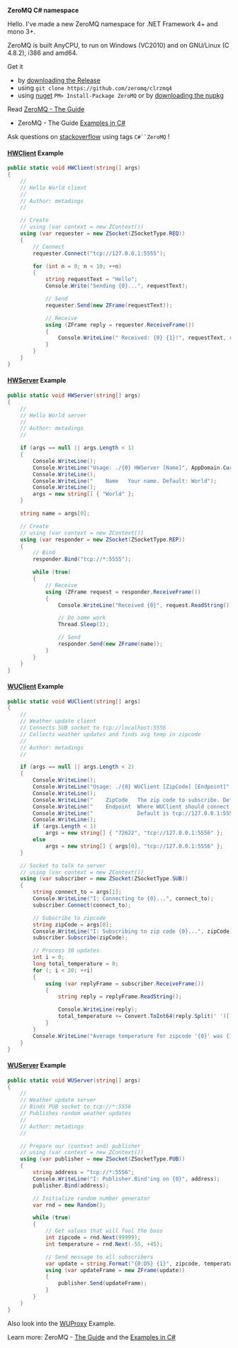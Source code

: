 ﻿
**ZeroMQ C# namespace**

Hello. I've made a new ZeroMQ namespace for .NET Framework 4+ and mono 3+.

ZeroMQ is built AnyCPU, to run on Windows (VC2010) and on GNU/Linux (C 4.8.2), i386 and amd64.

Get it
- by [downloading the Release](https://github.com/zeromq/clrzmq4/releases)
- using `git clone https://github.com/zeromq/clrzmq4`
- using [nuget](https://www.nuget.org/packages/ZeroMQ/) `PM> Install-Package ZeroMQ` or by [downloading the nupkg](https://packages.nuget.org/api/v1/package/ZeroMQ/)

Read [ZeroMQ - The Guide](http://zguide.zeromq.org/cs:all)
- ZeroMQ - The Guide [Examples in C#](http://github.com/metadings/zguide/tree/master/examples/C%23)

Ask questions on [stackoverflow](http://stackoverflow.com/questions/tagged/c%23+zeromq) using tags `C#``ZeroMQ` !

#### **[HWClient](https://github.com/metadings/zguide/blob/master/examples/C%23/hwclient.cs) Example**
```csharp
public static void HWClient(string[] args)
{
	//
	// Hello World client
	//
	// Author: metadings
	//

	// Create
	// using (var context = new ZContext())
	using (var requester = new ZSocket(ZSocketType.REQ))
	{
		// Connect
		requester.Connect("tcp://127.0.0.1:5555");

		for (int n = 0; n < 10; ++n)
		{
			string requestText = "Hello";
			Console.Write("Sending {0}...", requestText);

			// Send
			requester.Send(new ZFrame(requestText));

			// Receive
			using (ZFrame reply = requester.ReceiveFrame()) 
			{
				Console.WriteLine(" Received: {0} {1}!", requestText, reply.ReadString());
			}
		}
	}
}
```

#### **[HWServer](https://github.com/metadings/zguide/blob/master/examples/C%23/hwserver.cs)** Example
```csharp
public static void HWServer(string[] args)
{
	//
	// Hello World server
	//
	// Author: metadings
	//

	if (args == null || args.Length < 1)
	{
		Console.WriteLine();
		Console.WriteLine("Usage: ./{0} HWServer [Name]", AppDomain.CurrentDomain.FriendlyName);
		Console.WriteLine();
		Console.WriteLine("    Name   Your name. Default: World");
		Console.WriteLine();
		args = new string[] { "World" };
	}

	string name = args[0];

	// Create
	// using (var context = new ZContext())
	using (var responder = new ZSocket(ZSocketType.REP))
	{
		// Bind
		responder.Bind("tcp://*:5555");

		while (true)
		{
			// Receive
			using (ZFrame request = responder.ReceiveFrame())
			{
				Console.WriteLine("Received {0}", request.ReadString());

				// Do some work
				Thread.Sleep(1);

				// Send
				responder.Send(new ZFrame(name));
			}
		}
	}
}
```

#### **[WUClient](https://github.com/metadings/zguide/blob/master/examples/C%23/wuclient.cs)** Example
```csharp
public static void WUClient(string[] args)
{
	//
	// Weather update client
	// Connects SUB socket to tcp://localhost:5556
	// Collects weather updates and finds avg temp in zipcode
	//
	// Author: metadings
	//

	if (args == null || args.Length < 2)
	{
		Console.WriteLine();
		Console.WriteLine("Usage: ./{0} WUClient [ZipCode] [Endpoint]", AppDomain.CurrentDomain.FriendlyName);
		Console.WriteLine();
		Console.WriteLine("    ZipCode   The zip code to subscribe. Default is 72622 Nürtingen");
		Console.WriteLine("    Endpoint  Where WUClient should connect to.");
		Console.WriteLine("              Default is tcp://127.0.0.1:5556");
		Console.WriteLine();
		if (args.Length < 1)
			args = new string[] { "72622", "tcp://127.0.0.1:5556" };
		else
			args = new string[] { args[0], "tcp://127.0.0.1:5556" };
	}

	// Socket to talk to server
	// using (var context = new ZContext())
	using (var subscriber = new ZSocket(ZSocketType.SUB))
	{
		string connect_to = args[1];
		Console.WriteLine("I: Connecting to {0}...", connect_to);
		subscriber.Connect(connect_to);

		// Subscribe to zipcode
		string zipCode = args[0];
		Console.WriteLine("I: Subscribing to zip code {0}...", zipCode);
		subscriber.Subscribe(zipCode);

		// Process 10 updates
		int i = 0;
		long total_temperature = 0;
		for (; i < 20; ++i)
		{
			using (var replyFrame = subscriber.ReceiveFrame())
			{
				string reply = replyFrame.ReadString();

				Console.WriteLine(reply);
				total_temperature += Convert.ToInt64(reply.Split(' ')[1]);
			}
		}
		Console.WriteLine("Average temperature for zipcode '{0}' was {1}°", zipCode, (total_temperature / i));
	}
}
```

#### **[WUServer](https://github.com/metadings/zguide/blob/master/examples/C%23/wuserver.cs)** Example
```csharp
public static void WUServer(string[] args)
{
	//
	// Weather update server
	// Binds PUB socket to tcp://*:5556
	// Publishes random weather updates
	//
	// Author: metadings
	//

	// Prepare our (context and) publisher
	// using (var context = new ZContext())
	using (var publisher = new ZSocket(ZSocketType.PUB))
	{
		string address = "tcp://*:5556";
		Console.WriteLine("I: Publisher.Bind'ing on {0}", address);
		publisher.Bind(address);

		// Initialize random number generator
		var rnd = new Random();

		while (true)
		{
			// Get values that will fool the boss
			int zipcode = rnd.Next(99999);
			int temperature = rnd.Next(-55, +45);

			// Send message to all subscribers
			var update = string.Format("{0:D5} {1}", zipcode, temperature);
			using (var updateFrame = new ZFrame(update))
			{
				publisher.Send(updateFrame);
			}
		}
	}
}
```

Also look into the [WUProxy](https://github.com/metadings/zguide/blob/master/examples/C%23/wuproxy.cs) Example.

Learn more: ZeroMQ - [The Guide](http://zguide.zeromq.org/cs:all) and the [Examples in C#](http://github.com/metadings/zguide/tree/master/examples/C%23)
